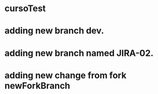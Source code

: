 # cursoTest
# adding new branch dev.
# adding new branch named JIRA-02.
# adding new change from fork newForkBranch
